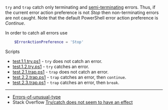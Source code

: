 
`try` and `trap` catch only terminating and [semi-terminating](../Errors-of-unusual-type) errors.
Thus, if the current error action preference is not *Stop* then non-terminating
errors are not caught. Note that the default PowerShell error action preference
is *Continue*.

In order to catch all errors use

```powershell
    $ErrorActionPreference = 'Stop'
```

Scripts

- [test.1.1.try.ps1](test.1.1.try.ps1) - `try` does not catch an error.
- [test.1.2.try.ps1](test.1.2.try.ps1) - `try` catches an error.
- [test.2.1.trap.ps1](test.2.1.trap.ps1) - `trap` does not catch an error.
- [test.2.2.trap.ps1](test.2.2.trap.ps1) - `trap` catches an error, then `continue`.
- [test.2.3.trap.ps1](test.2.3.trap.ps1) - `trap` catches an error, then `break`.

---

- [Errors-of-unusual-type](../Errors-of-unusual-type)
- Stack Overflow [Try/catch does not seem to have an effect](http://stackoverflow.com/q/1142211/323582)
